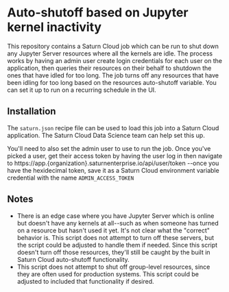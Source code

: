 # Auto-shutoff based on Jupyter kernel inactivity

This repository contains a Saturn Cloud job which can be run to shut down any Jupyter Server resources where all the kernels
are idle. The process works by having an admin user create login credentials for each user on the application, then queries their
resources on their behalf to shutdown the ones that have idled for too long. The job turns off any
resources that have been idling for too long based on the resources auto-shutoff variable. You can set it up to run on a recurring
schedule in the UI.

## Installation

The `saturn.json` recipe file can be used to load this job into a Saturn Cloud application. The Saturn Cloud Data Science team
can help set this up.

You'll need to also set the admin user to use to run the job. Once you've picked a user, get their access token by having the user
log in then navigate to https://app.{organization}.saturnenterprise.io/api/user/token --once you have the hexidecimal token, save it as
a Saturn Cloud environment variable credential with the name `ADMIN_ACCESS_TOKEN`

## Notes

* There is an edge case where you have Jupyter Server which is online but doesn't have any kernels at all--such as
when someone has turned on a resource but hasn't used it yet. It's not clear what the "correct" behavior is. This script does not
attempt to turn off these servers, but the script could be adjusted to handle them if needed. Since this script doesn't turn off
those resources, they'll still be caught by the built in Saturn Cloud auto-shutoff functionality.
* This script does not attempt to shut off group-level resources, since they are often used for production systems. This script
could be adjusted to included that functionality if desired.
